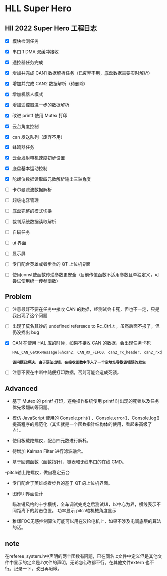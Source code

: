 # HLL Super Hero



## Hll 2022 Super Hero 工程日志


- [x] 模块检测任务
- [x] 串口 1 DMA 双缓冲接收
- [x] 遥控器任务完成
- [x] 增加并完成 CAN1 数据解析任务（已废弃不用，底盘数据需要实时解析）
- [x] 增加并完成 CAN2 数据解析（待删除）
- [x] 增加机器人模式
- [x] 增加遥控器进一步的数据解析
- [x] 改进 printf 使用 Mutex 打印
- [x] 云台角度控制
- [x] can 发送队列（废弃不用）
- [x] 蜂鸣器任务
- [x] 云台发射电机速度初步设置
- [x] 底盘基本运动控制
- [x] 陀螺仪数据读取四元数解析输出三轴角度
- [ ] 卡尔曼滤波数据解析
- [ ] 超级电容管理
- [ ] 底盘完整的模式切换
- [ ] 裁判系统数据读取解析
- [ ] 自瞄任务
- [ ] ui 界面
- [ ] 显示屏
- [ ] 专门配合英雄或者步兵的 QT 上位机界面
- [ ] 使用const使函数传递参数更安全（目前传值函数不适用参数且单独定义，可尝试使用统一传参函数）




## Problem

- [ ] 注意最好不要在任务中接收 CAN 的数据，经测试会卡死，但也不一定，只是我出现了这个问题

- [ ] 出现了莫名其妙的 undefined reference to Rc_Ctrl_t ，虽然后面不报了，但仍没找出 bug

- [x] CAN 在使用 HAL 库的时候，如果不接收 CAN 的数据，会出现任务卡死

  ```c++
  HAL_CAN_GetRxMessage(&hcan2, CAN_RX_FIFO0, can2_rx_header, can2_rxd_data_buffer);
  ```
  **`该问题已解决，由于语法出错，在接收函数中传入了一个空地址导致该错误的发生`**

- [ ] 注意不要在中断中随便打印数据，否则可能会造成死锁。

## Advanced

- 基于 Mutex 的 printf 打印，避免操作系统使用 printf 时出现的死锁以及任务优先级翻转等问题。

- 模仿 JavaScript 使用的 Console.print() 、Console.error()、Console.log() 提高程序的规范化（其实就是一个函数指针结构体的使用，看起来高级了点）。

- 使用板载陀螺仪，配合四元数进行解析。

- 待增加 Kalman Filter 进行滤波融合。

- 基于回调函数（函数指针）、链表和无线串口的在线 CMD。

-pitch轴上陀螺仪，做自稳定云台 

- 专门配合于英雄或者步兵的基于 QT 的上位机界面。

- 图传UI界面设计

  瞄准镜风格的十字横线，全车调试完成之后测试UI，以中心为界，横线表示不同距离下的射击位置。
  功率显示
  pitch轴机械角度显示

- 稚辉FOC无感控制算法可能可以用在波轮电机上，如果不涉及电调底层的算法的话。

## note

在referee_system.h中声明的两个函数有问题，已在同名.c文件中定义但是其他文件中显示的定义是.h文件的声明，无论怎么改都不行。在其他文件extern 也不行。记录一下，改日再瞅瞅。

  

  
  
  



